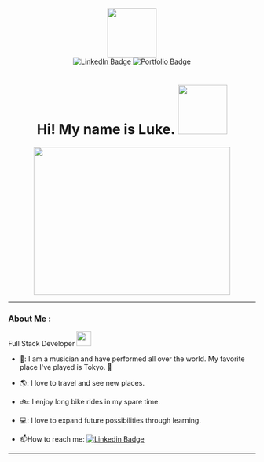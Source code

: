 <div id="header" align="center">
  <img src="https://media.giphy.com/media/l0HluULNylbTu44Ao/giphy.gif" width="100"/>
  <div id="badges">
  <a href="https://www.linkedin.com/in/luke-granered/">
    <img src="https://img.shields.io/badge/LinkedIn-blue?style=for-the-badge&logo=linkedin&logoColor=white" alt="LinkedIn Badge"/>
  </a>
  <a href="https://lukegranered.github.io/lukes-portfolio/">
    <img src="https://img.shields.io/badge/Portfolio-green?style=for-the-badge" alt="Portfolio Badge"/>
  </a>
</div>
  <h1>
  Hi! My name is Luke.
  <img src="https://media.giphy.com/media/3ov9jDXQIo4FP1DRHa/giphy.gif" width="100px"/>
</h1>
</div>

<div align="center">
  <img src="https://media.giphy.com/media/l0HUk78tTyKv6kWUE/giphy.gif" width="400" height="300"/>
</div>

---

### About Me :

Full Stack Developer <img src="https://media.giphy.com/media/bPCwGUF2sKjyE/giphy.gif" width="30">

- 🎸: I am a musician and have performed all over the world. My favorite place I've played is Tokyo. 🗾

- 🌎: I love to travel and see new places.

- 🚲: I enjoy long bike rides in my spare time. 

- 💻: I love to expand future possibilities through learning.

- :mailbox:How to reach me: [![Linkedin Badge](https://img.shields.io/badge/-LinkedIn-blue?style=flat&logo=Linkedin&logoColor=white)](your-linkedin-url)

---

